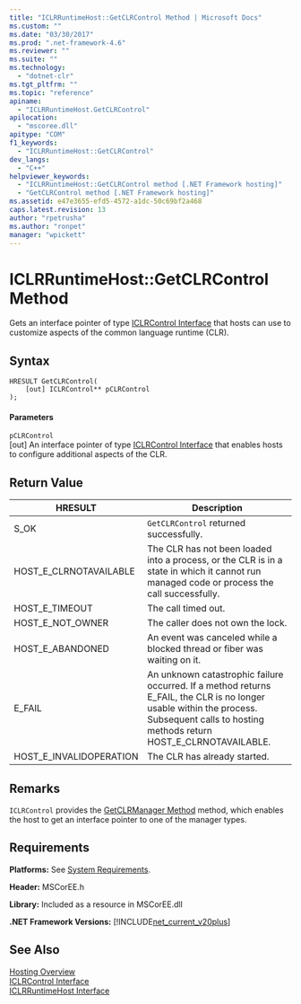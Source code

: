 ```yaml
---
title: "ICLRRuntimeHost::GetCLRControl Method | Microsoft Docs"
ms.custom: ""
ms.date: "03/30/2017"
ms.prod: ".net-framework-4.6"
ms.reviewer: ""
ms.suite: ""
ms.technology: 
  - "dotnet-clr"
ms.tgt_pltfrm: ""
ms.topic: "reference"
apiname: 
  - "ICLRRuntimeHost.GetCLRControl"
apilocation: 
  - "mscoree.dll"
apitype: "COM"
f1_keywords: 
  - "ICLRRuntimeHost::GetCLRControl"
dev_langs: 
  - "C++"
helpviewer_keywords: 
  - "ICLRRuntimeHost::GetCLRControl method [.NET Framework hosting]"
  - "GetCLRControl method [.NET Framework hosting]"
ms.assetid: e47e3655-efd5-4572-a1dc-50c69bf2a468
caps.latest.revision: 13
author: "rpetrusha"
ms.author: "ronpet"
manager: "wpickett"
---
```

# ICLRRuntimeHost::GetCLRControl Method
Gets an interface pointer of type [ICLRControl Interface](../../../../docs/framework/unmanaged-api/hosting/iclrcontrol-interface.md) that hosts can use to customize aspects of the common language runtime (CLR).  
  
## Syntax  
  
```  
HRESULT GetCLRControl(  
    [out] ICLRControl** pCLRControl  
);  
```  
  
#### Parameters  
 `pCLRControl`  
 [out] An interface pointer of type [ICLRControl Interface](../../../../docs/framework/unmanaged-api/hosting/iclrcontrol-interface.md) that enables hosts to configure additional aspects of the CLR.  
  
## Return Value  
  
|HRESULT|Description|  
|-------------|-----------------|  
|S_OK|`GetCLRControl` returned successfully.|  
|HOST_E_CLRNOTAVAILABLE|The CLR has not been loaded into a process, or the CLR is in a state in which it cannot run managed code or process the call successfully.|  
|HOST_E_TIMEOUT|The call timed out.|  
|HOST_E_NOT_OWNER|The caller does not own the lock.|  
|HOST_E_ABANDONED|An event was canceled while a blocked thread or fiber was waiting on it.|  
|E_FAIL|An unknown catastrophic failure occurred. If a method returns E_FAIL, the CLR is no longer usable within the process. Subsequent calls to hosting methods return HOST_E_CLRNOTAVAILABLE.|  
|HOST_E_INVALIDOPERATION|The CLR has already started.|  
  
## Remarks  
 `ICLRControl` provides the [GetCLRManager Method](../../../../docs/framework/unmanaged-api/hosting/iclrcontrol-getclrmanager-method.md) method, which enables the host to get an interface pointer to one of the manager types.  
  
## Requirements  
 **Platforms:** See [System Requirements](../../../../docs/framework/getting-started/system-requirements.md).  
  
 **Header:** MSCorEE.h  
  
 **Library:** Included as a resource in MSCorEE.dll  
  
 **.NET Framework Versions:** [!INCLUDE[net_current_v20plus](../../../../includes/net-current-v20plus-md.md)]  
  
## See Also  
 [Hosting Overview](http://msdn.microsoft.com/en-us/ea527626-99e3-4995-81c4-c8f3e60eb6d5)   
 [ICLRControl Interface](../../../../docs/framework/unmanaged-api/hosting/iclrcontrol-interface.md)   
 [ICLRRuntimeHost Interface](../../../../docs/framework/unmanaged-api/hosting/iclrruntimehost-interface.md)